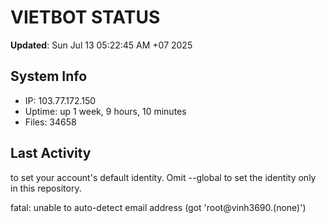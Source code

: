 # VIETBOT STATUS
**Updated**: Sun Jul 13 05:22:45 AM +07 2025

## System Info
- IP: 103.77.172.150
- Uptime: up 1 week, 9 hours, 10 minutes
- Files: 34658

## Last Activity

to set your account's default identity.
Omit --global to set the identity only in this repository.

fatal: unable to auto-detect email address (got 'root@vinh3690.(none)')
